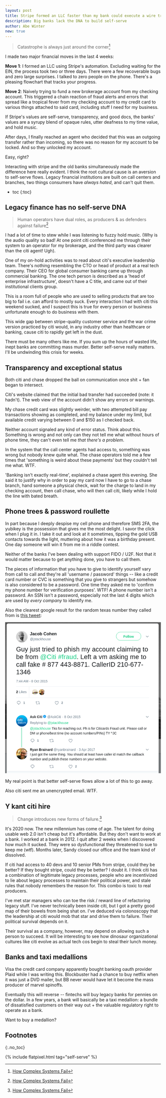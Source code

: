 ```yaml
---
layout: post
title: Stripe formed an LLC faster than my bank could execute a wire transfer
description: Big banks lack the DNA to build self-serve
author: Abe Winter
new: true
---
```


> Catastrophe is always just around the corner[^complex]

[^complex]: [How Complex Systems Fail](https://web.mit.edu/2.75/resources/random/How%20Complex%20Systems%20Fail.pdf)

I made two major financial moves in the last 4 weeks:

**Move 1**: I formed an LLC using Stripe's automation. Excluding waiting for the EIN, the process took two or three days. There were a few recoverable bugs and zero large surprises. I talked to zero people on the phone. There's a pleasing flowchart that tracks your progress.

**Move 2**: Naively trying to fund a new brokerage account from my checking account. This triggered a chain reaction of fraud alerts and errors that spread like a tropical fever from my checking account to my credit card to various things attached to said card, including stuff I need for my business.

If Stripe's values are self-serve, transparency, and good docs, the banks' values are a syrupy blend of opaque rules, utter deafness to my time value, and hold music.

After days, I finally reached an agent who decided that this was an outgoing transfer rather than incoming, so there was no reason for my account to be locked. And so they unlocked my account.

Easy, right?

Interacting with stripe and the old banks simultaneously made the difference here really evident. I think the root cultural cause is an aversion to self-serve flows. Legacy financial institutions are built on call centers and branches, two things consumers have *always hated*, and can't quit them.

* toc
{:toc}

## Legacy finance has no self-serve DNA

> Human operators have dual roles, as producers & as defenders against failure[^complex]

I had a lot of time to stew while I was listening to fuzzy hold music. (Why is the audio quality so bad! At one point citi conferenced me through their system to an operator for my brokerage, and the third party was clearer than the citi agent! Ugh).

One of my on-hold activities was to read about citi's executive leadership team. There's nothing resembling the CTO or head of product at a real tech company. Their CEO for global consumer banking came up through commercial banking. The one tech person is described as a 'head of enterprise infrastructure', doesn't have a C title, and came out of their institutional clients group.

This is a room full of people who are used to selling products that are too big to fail i.e. can afford to mostly suck. Every interaction I had with citi this weekend sucked, and I suspect this is true for every person or business unfortunate enough to do business with them.

This wide gap between stripe-quality customer service and the war crime version practiced by citi would, in any industry other than healthcare or banking, cause citi to rapidly get left in the dust.

There must be many others like me. If you sum up the hours of wasted life, inept banks are committing mass murder. Better self-serve really matters. I'll be undwinding this crisis for weeks.

## Transparency and exceptional status

Both citi and chase dropped the ball on communication once shit + fan began to intersect.

Citi's website claimed that the initial bad transfer had succeeded (note: it hadn't). The web view of the account didn't show any errors or warnings.

My chase credit card was slightly weirder, with two attempted bill pay transactions showing as completed, and my balance under my limit, but available credit varying between 0 and $150 as I checked back.

Neither account signaled any kind of error status. Think about this. Something is wrong and not only can they not tell me what without hours of phone time, they can't even tell me *that there's a problem*.

In the system that the call center agents had access to, something was wrong but nobody knew quite what. The chase operators told me a few times that 'something is weird about these payments' but they couldn't tell me what. WTF.

'Banking isn't exactly real-time', explained a chase agent this evening. She said it to justify why in order to pay my card now I have to go to a chase branch, hand someone a physical check, wait for the charge to land in my checking account, then call chase, who will then call citi, likely while I hold the line with bated breath.

## Phone trees & password roullette

In part because I deeply despise my cell phone and therefore SMS 2FA, the yubikey is the possession that gives me the most delight. I savor the click when I plug it in. I take it out and look at it sometimes, tipping the gold USB contacts towards the light, muttering about how it was a birthday present. One day someone will win it from me in a riddle contest.

Neither of the banks I've been dealing with support FIDO / U2F. Not that it would matter because to get anything done, you have to call them.

The pieces of information that you have to give to identify yourself vary from call to call and they're all 'username / password' things -- like a credit card number or CVC is something that you give to strangers but somehow is also considered to be a password. One time they asked me to 'confirm my phone number for verification purposes'. WTF! A phone number isn't a password. An SSN isn't a password, especially not the last 4 digits which are used by *every company* to identify me.

Also the clearest google result for the random texas number they called from is [this tweet](https://twitter.com/jstackhouse/status/652132359286882305):

![tweet about phish-like citi source #](/assets/citi-fraud-tweet.png)

My real point is that better self-serve flows allow a lot of this to go away.

Also citi sent me an unencrypted email. WTF.

## Y kant citi hire

> Change introduces new forms of failure.[^complex]

It's 2020 now. The new millennium has come of age. The talent for doing usable web 2.0 isn't cheap but it's affordable. But they don't want to work at a bank. I worked at a bank in 2012. I quit after 2 weeks when I discovered how much it sucked. They were so dysfunctional they threatened to sue to keep me (wtf). Months later, Sandy closed our office and the team kind of dissolved.

If citi had access to 40 devs and 10 senior PMs from stripe, could they be better? If they bought stripe, could they be better? I doubt it. I think citi has a combination of legitimate legacy processes, people who are incentivized to lie about legacy processes to maintain their political power, and stale rules that nobody remembers the reason for. This combo is toxic to real producers.

I've met star managers who can toe the risk / reward line of refactoring legacy stuff. I've never technically been inside citi, but I got a pretty good map of their bowels from being shat on. I've deduced via colonoscopy that the leadership at citi would mob that star and drive them to failure. Their political survival depends on it.

Their survival as a company, however, may depend on allowing such a person to succeed. It will be interesting to see how dinosaur organizational cultures like citi evolve as actual tech cos begin to steal their lunch money.

## Banks and taxi medallions

Visa the credit card company apparently bought banking oauth provider Plaid while I was writing this. Blockbuster had a chance to buy netflix when it was just a DVD mailer, but BB never would have let it become the mass producer of marvel spinoffs.

Eventually this will reverse -- fintechs will buy legacy banks for pennies on the dollar. In a few years, a bank will basically be a taxi medallion: a bundle of dissatisfied customers on their way out + the valuable regulatory right to operate as a bank.

Want to buy a medallion?

## Footnotes
{:.no_toc}

{% include flatpixel.html tag="self-serve" %}
